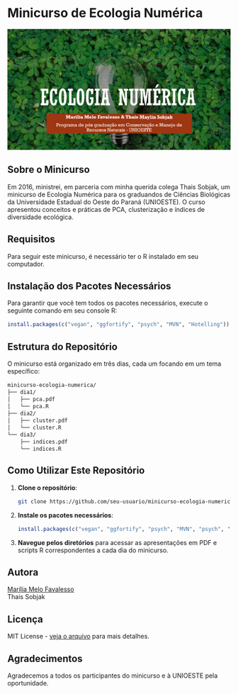 # **Minicurso de Ecologia Numérica**

![Minicurso de Ecologia Numérica](image.png)

## Sobre o Minicurso

Em 2016, ministrei, em parceria com minha querida colega Thais Sobjak, um minicurso de Ecologia Numérica para os graduandos de Ciências Biológicas da Universidade Estadual do Oeste do Paraná (UNIOESTE). O curso apresentou conceitos e práticas de PCA, clusterização e índices de diversidade ecológica.

## Requisitos

Para seguir este minicurso, é necessário ter o R instalado em seu computador. 

## Instalação dos Pacotes Necessários

Para garantir que você tem todos os pacotes necessários, execute o seguinte comando em seu console R:

```r
install.packages(c("vegan", "ggfortify", "psych", "MVN", "Hotelling"))
```

## Estrutura do Repositório

O minicurso está organizado em três dias, cada um focando em um tema específico:

```
minicurso-ecologia-numerica/
├── dia1/
│   ├── pca.pdf
│   └── pca.R
├── dia2/
│   ├── cluster.pdf
│   └── cluster.R
└── dia3/
    ├── indices.pdf
    └── indices.R
```

## Como Utilizar Este Repositório

1. **Clone o repositório**:
    ```sh
    git clone https://github.com/seu-usuario/minicurso-ecologia-numerica.git
    ```
2. **Instale os pacotes necessários**:
    ```r
    install.packages(c("vegan", "ggfortify", "psych", "MVN", "psych", "MVN"))
    ```
3. **Navegue pelos diretórios** para acessar as apresentações em PDF e scripts R correspondentes a cada dia do minicurso.

## Autora

[Marília Melo Favalesso](https://www.mmfava.com) <br>
Thais Sobjak

## Licença

MIT License - [veja o arquivo](LICENSE) para mais detalhes.

## Agradecimentos

Agradecemos a todos os participantes do minicurso e à UNIOESTE pela oportunidade.

